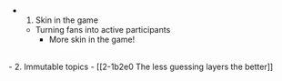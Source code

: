 - 1. Skin in the game
  - Turning fans into active participants
    - More skin in the game!
<br>
- 2. Immutable topics
  - [[2-1b2e0 The less guessing layers the better]]